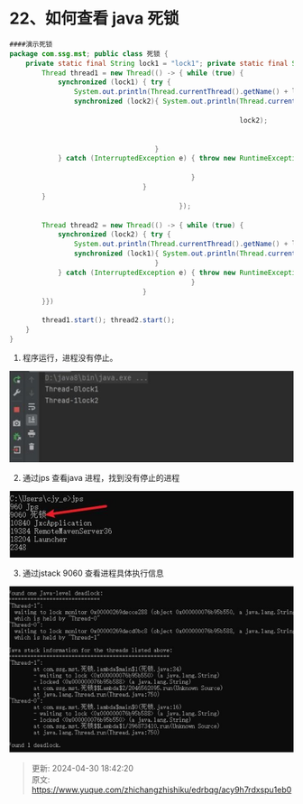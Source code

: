 # 22、如何查看 java 死锁

```java
####演示死锁
package com.ssg.mst; public class 死锁 {
    private static final String lock1 = "lock1"; private static final String lock2 = "lock2"; public static void main(String[] args) {
        Thread thread1 = new Thread(() -> { while (true) {
            synchronized (lock1) { try {
                System.out.println(Thread.currentThread().getName() + lock1); Thread.sleep(1000);
                synchronized (lock2){ System.out.println(Thread.currentThread().getName() +

                                                         lock2);


                                    }
            } catch (InterruptedException e) { throw new RuntimeException(e);

                                             }
                                 }
        }
                                          });

        Thread thread2 = new Thread(() -> { while (true) {
            synchronized (lock2) { try {
                System.out.println(Thread.currentThread().getName() + lock2); Thread.sleep(1000);
                synchronized (lock1){ System.out.println(Thread.currentThread().getName() + lock1);
                                    }
            } catch (InterruptedException e) { throw new RuntimeException(e);
                                             }
                                 }
        }})

        thread1.start(); thread2.start();
    }
}

```

1. 程序运行，进程没有停止。

![1714473684148-7ef5edc0-1fe9-4217-8f9d-efedae4f4239.png](./img/yr9ot14qhpTD_zIf/1714473684148-7ef5edc0-1fe9-4217-8f9d-efedae4f4239-496763.png)

2. 通过jps 查看java 进程，找到没有停止的进程

![1714473697676-63b65c7a-29d9-48af-a2a5-a195bf121c77.png](./img/yr9ot14qhpTD_zIf/1714473697676-63b65c7a-29d9-48af-a2a5-a195bf121c77-183306.png)

3. 通过jstack 9060 查看进程具体执行信息

![1714473728793-79e1e90b-e1f2-489f-a119-f5861ac07183.png](./img/yr9ot14qhpTD_zIf/1714473728793-79e1e90b-e1f2-489f-a119-f5861ac07183-116478.png)



> 更新: 2024-04-30 18:42:20  
> 原文: <https://www.yuque.com/zhichangzhishiku/edrbqg/acy9h7rdxspu1eb0>